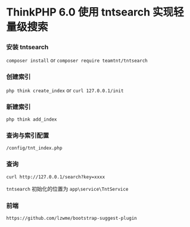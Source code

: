ThinkPHP 6.0 使用 tntsearch 实现轻量级搜索
===============

### 安装 tntsearch
`composer install` or
`composer require teamtnt/tntsearch`


### 创建索引
`php think create_index` or `curl 127.0.0.1/init`

### 新建索引
`php think add_index`

### 查询与索引配置

`/config/tnt_index.php`

### 查询

`curl http://127.0.0.1/search?key=xxxx` 


 `tntsearch` 初始化的位置为 `app\service\TntService`
 
 
 ### 前端
 
 `https://github.com/lzwme/bootstrap-suggest-plugin`